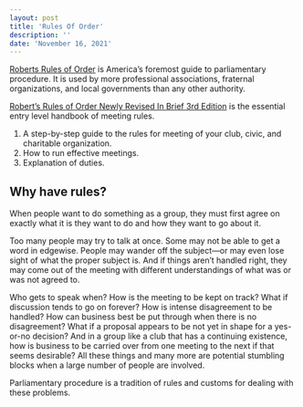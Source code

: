 ```yaml
---
layout: post
title: 'Rules Of Order'
description: ''
date: 'November 16, 2021'
---
```


[Roberts Rules of Order](https://robertsrules.com/) is America’s foremost guide to parliamentary procedure. It is used by more professional associations, fraternal organizations, and local governments than any other authority.

[Robert’s Rules of Order Newly Revised In Brief 3rd Edition](https://robertsrules.com/books/newly-revised-3rd-in-brief-edition/) is the essential entry level handbook of meeting rules.

1. A step-by-step guide to the rules for meeting of your club, civic, and charitable organization.
2. How to run effective meetings.
3. Explanation of duties.


## Why have rules?

When people want to do something as a group, they must first agree on exactly what it is they want to do and how they want to go about it.

Too many people may try to talk at once. Some may not be able to get a word in edgewise. People may wander off the subject—or may even lose sight of what the proper subject is. And if things aren’t handled right, they may come out of the meeting with different understandings of what was or was not agreed to.

Who gets to speak when? How is the meeting to be kept on track? What if discussion tends to go on forever? How is intense disagreement to be handled? How can business best be put through when there is no disagreement? What if a proposal appears to be not yet in shape for a yes-or-no decision? And in a group like a club that has a continuing existence, how is business to be carried over from one meeting to the next if that seems desirable? All these things and many more are potential stumbling blocks when a large number of people are involved.

Parliamentary procedure is a tradition of rules and customs for dealing with these problems.